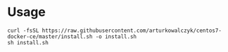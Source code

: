 # Usage

	curl -fsSL https://raw.githubusercontent.com/arturkowalczyk/centos7-docker-ce/master/install.sh -o install.sh
	sh install.sh
